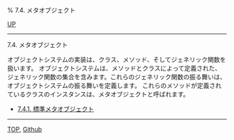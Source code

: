 % 7.4. メタオブジェクト

[UP](7.html)  

---

7.4. メタオブジェクト


オブジェクトシステムの実装は、クラス、メソッド、そしてジェネリック関数を扱います。
オブジェクトシステムは、メソッドとクラスによって定義された、
ジェネリック関数の集合を含みます。これらのジェネリック関数の振る舞いは、
オブジェクトシステムの振る舞いを定義します。
これらのメソッドが定義されているクラスのインスタンスは、メタオブジェクトと呼ばれます。

- [7.4.1. 標準メタオブジェクト](7.4.1.html)


---
[TOP](index.html),  [Github](https://github.com/nptcl/npt-japanese)

